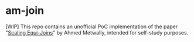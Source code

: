 # am-join
[WIP] This repo contains an unofficial PoC implementation of the paper "[Scaling Equi-Joins](https://dl.acm.org/doi/10.1145/3514221.3526042)" by Ahmed Metwally, intended for self-study purposes.  
